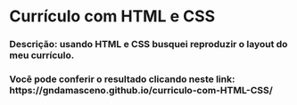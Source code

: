 # <h1> Currículo com HTML e CSS </h1>

  <h3>Descrição: usando HTML e CSS busquei reproduzir o layout do meu currículo.</h3>
  <h3>Você pode conferir o resultado clicando neste link: https://gndamasceno.github.io/curriculo-com-HTML-CSS/</h3>
